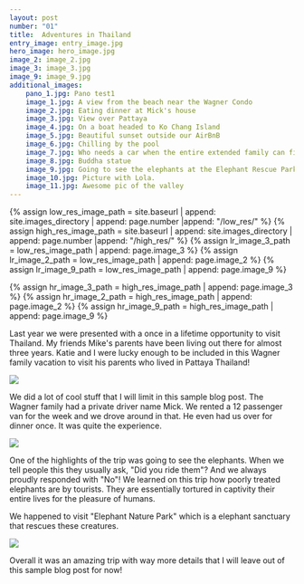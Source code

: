 ```yaml
---
layout: post
number: "01"
title:  Adventures in Thailand
entry_image: entry_image.jpg
hero_image: hero_image.jpg
image_2: image_2.jpg
image_3: image_3.jpg
image_9: image_9.jpg
additional_images:
    pano_1.jpg: Pano test1
    image_1.jpg: A view from the beach near the Wagner Condo
    image_2.jpg: Eating dinner at Mick's house
    image_3.jpg: View over Pattaya
    image_4.jpg: On a boat headed to Ko Chang Island
    image_5.jpg: Beautiful sunset outside our AirBnB
    image_6.jpg: Chilling by the pool
    image_7.jpg: Who needs a car when the entire extended family can fit on a moped
    image_8.jpg: Buddha statue
    image_9.jpg: Going to see the elephants at the Elephant Rescue Park!
    image_10.jpg: Picture with Lola.
    image_11.jpg: Awesome pic of the valley
---
```

{% assign low_res_image_path = site.baseurl | append: site.images_directory | append: page.number |append: "/low_res/" %}
{% assign high_res_image_path = site.baseurl | append: site.images_directory | append: page.number |append: "/high_res/" %}
{% assign lr_image_3_path = low_res_image_path | append: page.image_3 %}
{% assign lr_image_2_path = low_res_image_path | append: page.image_2 %}
{% assign lr_image_9_path = low_res_image_path | append: page.image_9 %}

{% assign hr_image_3_path = high_res_image_path | append: page.image_3 %}
{% assign hr_image_2_path = high_res_image_path | append: page.image_2 %}
{% assign hr_image_9_path = high_res_image_path | append: page.image_9 %}

Last year we were presented with a once in a lifetime opportunity to visit Thailand. My friends Mike's parents have been
living out there for almost three years. Katie and I were lucky enough to be included in this Wagner family vacation
to visit his parents who lived in Pattaya Thailand!

<div class="image-wrap"><img class="blog-image" src="{{lr_image_3_path}}" data-hr-src="{{hr_image_3_path}}"></div>

We did a lot of cool stuff that I will limit in this sample blog post. The Wagner family had a private driver name Mick.
We rented a 12 passenger van for the week and we drove around in that. He even had us over for dinner once. It was quite
the experience.

<div class="image-wrap"><img class="blog-image" src="{{lr_image_2_path}}" data-hr-src="{{hr_image_2_path}}"></div>

One of the highlights of the trip was going to see the elephants. When we tell people this they usually ask, "Did you ride them"?
And we always proudly responded with "No"! We learned on this trip how poorly treated elephants are by tourists. They are
essentially tortured in captivity their entire lives for the pleasure of humans.

We happened to visit "Elephant Nature Park" which is a elephant sanctuary that rescues these creatures.

<div class="image-wrap"><img class="blog-image" src="{{lr_image_9_path}}" data-hr-src="{{hr_image_9_path}}"></div>

Overall it was an amazing trip with way more details that I will leave out of this sample blog post for now!